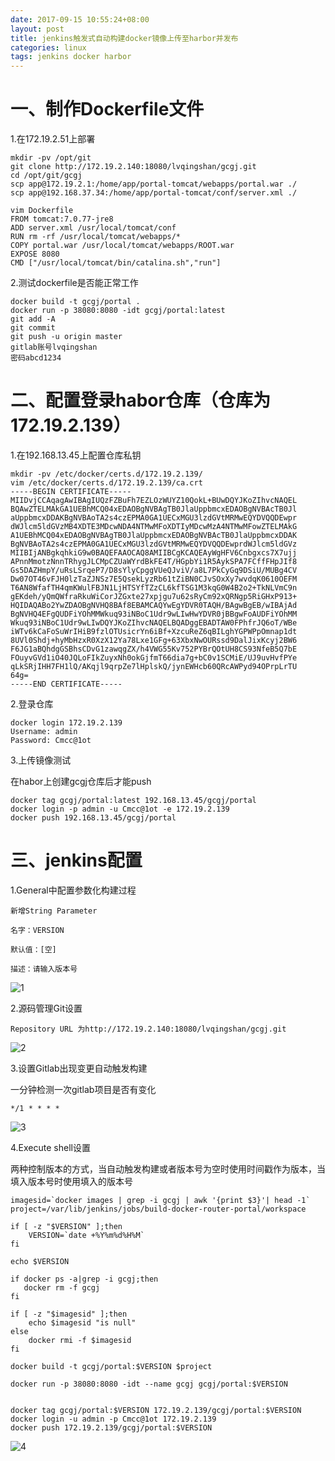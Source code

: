 ```yaml
---
date: 2017-09-15 10:55:24+08:00
layout: post
title: jenkins触发式自动构建docker镜像上传至harbor并发布
categories: linux
tags: jenkins docker harbor
---
```



# 一、制作Dockerfile文件 #

1.在172.19.2.51上部署

	mkdir -pv /opt/git
	git clone http://172.19.2.140:18080/lvqingshan/gcgj.git
	cd /opt/git/gcgj
	scp app@172.19.2.1:/home/app/portal-tomcat/webapps/portal.war ./
	scp app@192.168.37.34:/home/app/portal-tomcat/conf/server.xml ./

	vim Dockerfile
	FROM tomcat:7.0.77-jre8
	ADD server.xml /usr/local/tomcat/conf
	RUN rm -rf /usr/local/tomcat/webapps/*
	COPY portal.war /usr/local/tomcat/webapps/ROOT.war
	EXPOSE 8080
	CMD ["/usr/local/tomcat/bin/catalina.sh","run"]

2.测试dockerfile是否能正常工作

	docker build -t gcgj/portal .
	docker run -p 38080:8080 -idt gcgj/portal:latest
	git add -A
	git commit
	git push -u origin master
	gitlab账号lvqingshan
	密码abcd1234


# 二、配置登录habor仓库（仓库为172.19.2.139） #

1.在192.168.13.45上配置仓库私钥

	mkdir -pv /etc/docker/certs.d/172.19.2.139/
	vim /etc/docker/certs.d/172.19.2.139/ca.crt
	-----BEGIN CERTIFICATE-----
	MIIDvjCCAqagAwIBAgIUQzFZBuFh7EZLOzWUYZ10QokL+BUwDQYJKoZIhvcNAQEL
	BQAwZTELMAkGA1UEBhMCQ04xEDAOBgNVBAgTB0JlaUppbmcxEDAOBgNVBAcTB0Jl
	aUppbmcxDDAKBgNVBAoTA2s4czEPMA0GA1UECxMGU3lzdGVtMRMwEQYDVQQDEwpr
	dWJlcm5ldGVzMB4XDTE3MDcwNDA4NTMwMFoXDTIyMDcwMzA4NTMwMFowZTELMAkG
	A1UEBhMCQ04xEDAOBgNVBAgTB0JlaUppbmcxEDAOBgNVBAcTB0JlaUppbmcxDDAK
	BgNVBAoTA2s4czEPMA0GA1UECxMGU3lzdGVtMRMwEQYDVQQDEwprdWJlcm5ldGVz
	MIIBIjANBgkqhkiG9w0BAQEFAAOCAQ8AMIIBCgKCAQEAyWgHFV6Cnbgxcs7X7ujj
	APnnMmotzNnnTRhygJLCMpCZUaWYrdBkFE4T/HGpbYi1R5AykSPA7FCffFHpJIf8
	Gs5DAZHmpY/uRsLSrqeP7/D8sYlyCpggVUeQJviV/a8L7PkCyGq9DSiU/MUBg4CV
	Dw07OT46vFJH0lzTaZJNSz7E5QsekLyzRb61tZiBN0CJvSOxXy7wvdqK0610OEFM
	T6AN8WfafTH4qmKWulFBJN1LjHTSYfTZzCL6kfTSG1M3kqG0W4B2o2+TkNLVmC9n
	gEKdeh/yQmQWfraRkuWiCorJZGxte27xpjgu7u62sRyCm92xQRNgp5RiGHxP913+
	HQIDAQABo2YwZDAOBgNVHQ8BAf8EBAMCAQYwEgYDVR0TAQH/BAgwBgEB/wIBAjAd
	BgNVHQ4EFgQUDFiYOhMMWkuq93iNBoC1Udr9wLIwHwYDVR0jBBgwFoAUDFiYOhMM
	Wkuq93iNBoC1Udr9wLIwDQYJKoZIhvcNAQELBQADggEBADTAW0FPhfrJQ6oT/WBe
	iWTv6kCaFoSuWrIHiB9fzlOTUsicrYn6iBf+XzcuReZ6qBILghYGPWPpOmnap1dt
	8UVl0Shdj+hyMbHzxR0XzX12Ya78Lxe1GFg+63XbxNwOURssd9DalJixKcyj2BW6
	F6JG1aBQhdgGSBhsCDvG1zawqgZX/h4VWG55Kv752PYBrQOtUH8CS93NfeB5Q7bE
	FOuyvGVd1iO40JQLoFIkZuyxNh0okGjfmT66dia7g+bC0v1SCMiE/UJ9uvHvfPYe
	qLkSRjIHH7FH1lQ/AKqjl9qrpZe7lHplskQ/jynEWHcb60QRcAWPyd94OPrpLrTU
	64g=
	-----END CERTIFICATE-----

2.登录仓库

	docker login 172.19.2.139
	Username: admin
	Password: Cmcc@1ot

3.上传镜像测试

在habor上创建gcgj仓库后才能push

	docker tag gcgj/portal:latest 192.168.13.45/gcgj/portal
	docker login -p admin -u Cmcc@1ot -e 172.19.2.139
	docker push 192.168.13.45/gcgj/portal


# 三、jenkins配置 #

1.General中配置参数化构建过程

	新增String Parameter

	名字：VERSION

	默认值：[空]

	描述：请输入版本号

![1](https://xsllqs.github.io/assets/2017-09-15-jenkins1.png)


2.源码管理Git设置

	Repository URL 为http://172.19.2.140:18080/lvqingshan/gcgj.git

![2](https://xsllqs.github.io/assets/2017-09-15-jenkins2.png)

3.设置Gitlab出现变更自动触发构建

一分钟检测一次gitlab项目是否有变化

	*/1 * * * *

![3](https://xsllqs.github.io/assets/2017-09-15-jenkins3.png)

4.Execute shell设置

两种控制版本的方式，当自动触发构建或者版本号为空时使用时间戳作为版本，当填入版本号时使用填入的版本号

	imagesid=`docker images | grep -i gcgj | awk '{print $3}'| head -1`
	project=/var/lib/jenkins/jobs/build-docker-router-portal/workspace

	if [ -z "$VERSION" ];then
		VERSION=`date +%Y%m%d%H%M`
	fi

	echo $VERSION

	if docker ps -a|grep -i gcgj;then
	   docker rm -f gcgj
	fi

	if [ -z "$imagesid" ];then
		echo $imagesid "is null"
	else
		docker rmi -f $imagesid 
	fi

	docker build -t gcgj/portal:$VERSION $project

	docker run -p 38080:8080 -idt --name gcgj gcgj/portal:$VERSION


	docker tag gcgj/portal:$VERSION 172.19.2.139/gcgj/portal:$VERSION
	docker login -u admin -p Cmcc@1ot 172.19.2.139
	docker push 172.19.2.139/gcgj/portal:$VERSION

![4](https://xsllqs.github.io/assets/2017-09-15-jenkins4.png)